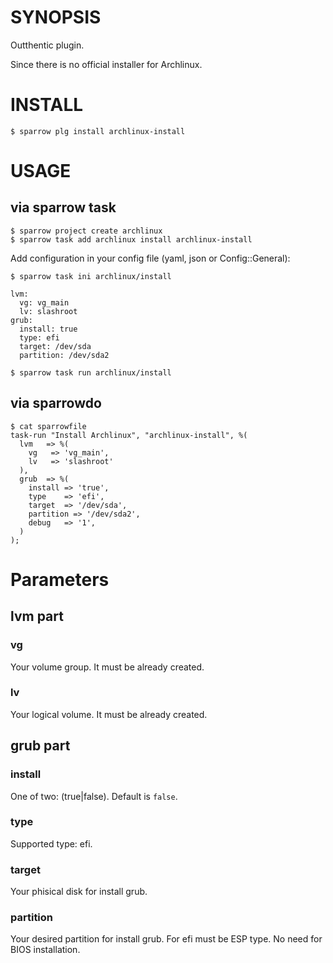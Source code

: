 # SYNOPSIS

Outthentic plugin.

Since there is no official installer for Archlinux.

# INSTALL

    $ sparrow plg install archlinux-install

# USAGE

## via sparrow task    
    $ sparrow project create archlinux
    $ sparrow task add archlinux install archlinux-install

Add configuration in your config file (yaml, json or Config::General):

    $ sparrow task ini archlinux/install

    lvm:
      vg: vg_main
      lv: slashroot
    grub:
      install: true
      type: efi
      target: /dev/sda
      partition: /dev/sda2

    $ sparrow task run archlinux/install

## via sparrowdo

    $ cat sparrowfile
    task-run "Install Archlinux", "archlinux-install", %(
      lvm   => %(
        vg   => 'vg_main',
        lv   => 'slashroot'
      ),
      grub  => %(
        install => 'true',
        type    => 'efi',
        target  => '/dev/sda',
        partition => '/dev/sda2',
        debug   => '1',
      )
    );


# Parameters

## lvm part
### vg
Your volume group. It must be already created.

### lv
Your logical volume. It must be already created.

## grub part
### install
One of two: (true|false). Default is `false`.

### type
Supported type: efi.

### target
Your phisical disk for install grub.

### partition
Your desired partition for install grub. For efi must be ESP type.
No need for BIOS installation.
